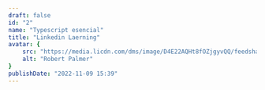 ```yaml
---
draft: false
id: "2"
name: "Typescript esencial"
title: "Linkedin Laerning"
avatar: {
    src: "https://media.licdn.com/dms/image/D4E22AQHt8fOZjgyvQQ/feedshare-shrink_1280/0/1692923798070?e=1697068800&v=beta&t=OzHy4YrQYBQcczHSgOb8VZqM7anDnEJF03aQKmkEnFE",
    alt: "Robert Palmer"
}
publishDate: "2022-11-09 15:39"
---
```

